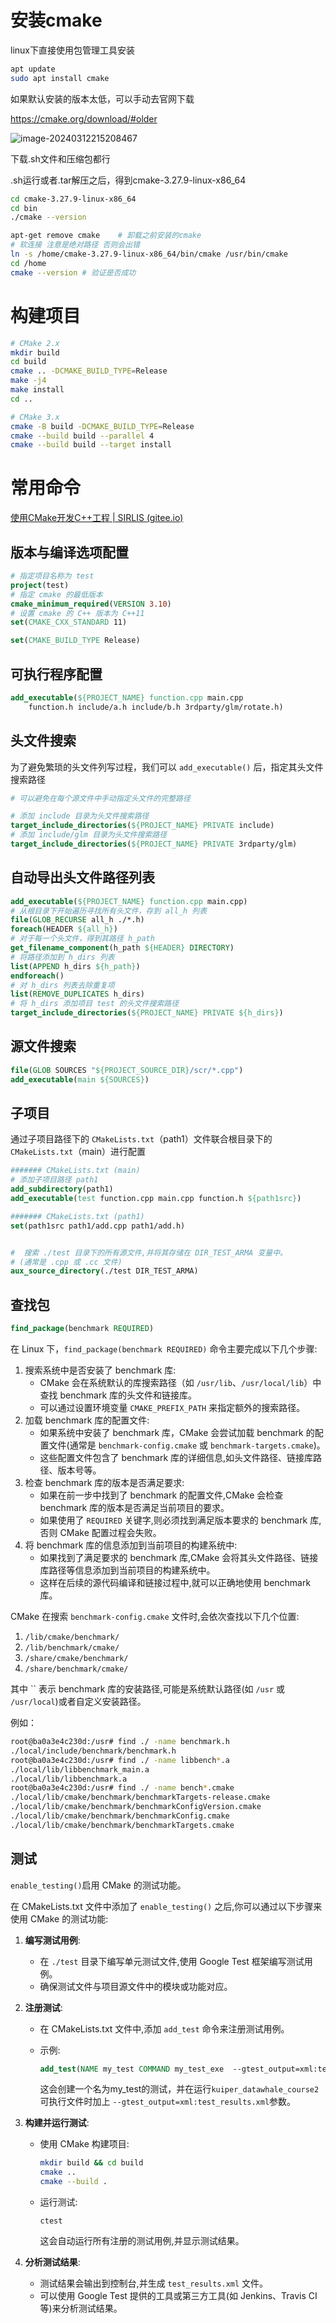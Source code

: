 # 安装cmake

linux下直接使用包管理工具安装

```bash
apt update
sudo apt install cmake
```

如果默认安装的版本太低，可以手动去官网下载

https://cmake.org/download/#older

![image-20240312215208467](cmake.assets/image-20240312215208467.png)

下载.sh文件和压缩包都行

.sh运行或者.tar解压之后，得到cmake-3.27.9-linux-x86_64

```bash
cd cmake-3.27.9-linux-x86_64
cd bin
./cmake --version

apt-get remove cmake	# 卸载之前安装的cmake
# 软连接 注意是绝对路径 否则会出错
ln -s /home/cmake-3.27.9-linux-x86_64/bin/cmake /usr/bin/cmake
cd /home
cmake --version	# 验证是否成功
```

# 构建项目

```bash
# CMake 2.x
mkdir build
cd build
cmake .. -DCMAKE_BUILD_TYPE=Release
make -j4
make install
cd ..

# CMake 3.x
cmake -B build -DCMAKE_BUILD_TYPE=Release
cmake --build build --parallel 4
cmake --build build --target install
```



# 常用命令

[使用CMake开发C++工程 | SIRLIS (gitee.io)](https://sirlis.gitee.io/posts/c-cmake-development/#1-引言)

## 版本与编译选项配置

```cmake
# 指定项目名称为 test
project(test)
# 指定 cmake 的最低版本
cmake_minimum_required(VERSION 3.10)
# 设置 cmake 的 C++ 版本为 C++11
set(CMAKE_CXX_STANDARD 11)

set(CMAKE_BUILD_TYPE Release)
```

## 可执行程序配置

```cmake
add_executable(${PROJECT_NAME} function.cpp main.cpp
    function.h include/a.h include/b.h 3rdparty/glm/rotate.h)
```

## 头文件搜索

为了避免繁琐的头文件列写过程，我们可以 `add_executable()` 后，指定其头文件搜索路径

```cmake
# 可以避免在每个源文件中手动指定头文件的完整路径

# 添加 include 目录为头文件搜索路径
target_include_directories(${PROJECT_NAME} PRIVATE include)
# 添加 include/glm 目录为头文件搜索路径
target_include_directories(${PROJECT_NAME} PRIVATE 3rdparty/glm)

```

## 自动导出头文件路径列表

```cmake
add_executable(${PROJECT_NAME} function.cpp main.cpp)
# 从根目录下开始遍历寻找所有头文件，存到 all_h 列表
file(GLOB_RECURSE all_h ./*.h)
foreach(HEADER ${all_h})
# 对于每一个头文件，得到其路径 h_path
get_filename_component(h_path ${HEADER} DIRECTORY)
# 将路径添加到 h_dirs 列表 
list(APPEND h_dirs ${h_path})
endforeach()
# 对 h_dirs 列表去除重复项
list(REMOVE_DUPLICATES h_dirs)
# 将 h_dirs 添加项目 test 的头文件搜索路径
target_include_directories(${PROJECT_NAME} PRIVATE ${h_dirs})
```

## 源文件搜索

```cmake
file(GLOB SOURCES "${PROJECT_SOURCE_DIR}/scr/*.cpp")
add_executable(main ${SOURCES})
```

## 子项目

通过子项目路径下的 `CMakeLists.txt`（path1）文件联合根目录下的 `CMakeLists.txt`（main）进行配置

```cmake
####### CMakeLists.txt (main)
# 添加子项目路径 path1
add_subdirectory(path1)
add_executable(test function.cpp main.cpp function.h ${path1src})

####### CMakeLists.txt (path1)
set(path1src path1/add.cpp path1/add.h)


#  搜索 ./test 目录下的所有源文件,并将其存储在 DIR_TEST_ARMA 变量中。
# (通常是 .cpp 或 .cc 文件)
aux_source_directory(./test DIR_TEST_ARMA)
```

## 查找包

```cmake
find_package(benchmark REQUIRED)
```

在 Linux 下，`find_package(benchmark REQUIRED)` 命令主要完成以下几个步骤:

1. 搜索系统中是否安装了 benchmark 库:
   - CMake 会在系统默认的库搜索路径（如 `/usr/lib`、`/usr/local/lib`）中查找 benchmark 库的头文件和链接库。
   - 可以通过设置环境变量 `CMAKE_PREFIX_PATH` 来指定额外的搜索路径。
2. 加载 benchmark 库的配置文件:
   - 如果系统中安装了 benchmark 库，CMake 会尝试加载 benchmark 的配置文件(通常是 `benchmark-config.cmake` 或 `benchmark-targets.cmake`)。
   - 这些配置文件包含了 benchmark 库的详细信息,如头文件路径、链接库路径、版本号等。
3. 检查 benchmark 库的版本是否满足要求:
   - 如果在前一步中找到了 benchmark 的配置文件,CMake 会检查 benchmark 库的版本是否满足当前项目的要求。
   - 如果使用了 `REQUIRED` 关键字,则必须找到满足版本要求的 benchmark 库,否则 CMake 配置过程会失败。
4. 将 benchmark 库的信息添加到当前项目的构建系统中:
   - 如果找到了满足要求的 benchmark 库,CMake 会将其头文件路径、链接库路径等信息添加到当前项目的构建系统中。
   - 这样在后续的源代码编译和链接过程中,就可以正确地使用 benchmark 库。

CMake 在搜索 `benchmark-config.cmake` 文件时,会依次查找以下几个位置:

1. `/lib/cmake/benchmark/`
2. `/lib/benchmark/cmake/`
3. `/share/cmake/benchmark/`
4. `/share/benchmark/cmake/`

其中 `` 表示 benchmark 库的安装路径,可能是系统默认路径(如 `/usr` 或 `/usr/local`)或者自定义安装路径。

例如：

```bash
root@ba0a3e4c230d:/usr# find ./ -name benchmark.h
./local/include/benchmark/benchmark.h
root@ba0a3e4c230d:/usr# find ./ -name libbench*.a
./local/lib/libbenchmark_main.a
./local/lib/libbenchmark.a
root@ba0a3e4c230d:/usr# find ./ -name bench*.cmake
./local/lib/cmake/benchmark/benchmarkTargets-release.cmake
./local/lib/cmake/benchmark/benchmarkConfigVersion.cmake
./local/lib/cmake/benchmark/benchmarkConfig.cmake
./local/lib/cmake/benchmark/benchmarkTargets.cmake
```

## 测试

`enable_testing()`启用 CMake 的测试功能。

在 CMakeLists.txt 文件中添加了 `enable_testing()` 之后,你可以通过以下步骤来使用 CMake 的测试功能:

1. **编写测试用例**:

   - 在 `./test` 目录下编写单元测试文件,使用 Google Test 框架编写测试用例。
   - 确保测试文件与项目源文件中的模块或功能对应。

2. **注册测试**:

   - 在 CMakeLists.txt 文件中,添加 `add_test` 命令来注册测试用例。

   - 示例:

     ```cmake
     add_test(NAME my_test COMMAND my_test_exe  --gtest_output=xml:test_results.xml)
     ```

     这会创建一个名为my_test的测试，并在运行`kuiper_datawhale_course2`可执行文件时加上 `--gtest_output=xml:test_results.xml`参数。

3. **构建并运行测试**:

   - 使用 CMake 构建项目:

     ```bash
     mkdir build && cd build
     cmake ..
     cmake --build .
     ```

   - 运行测试:

     ```
     ctest
     ```

     这会自动运行所有注册的测试用例,并显示测试结果。

4. **分析测试结果**:

   - 测试结果会输出到控制台,并生成 `test_results.xml` 文件。
   - 可以使用 Google Test 提供的工具或第三方工具(如 Jenkins、Travis CI 等)来分析测试结果。